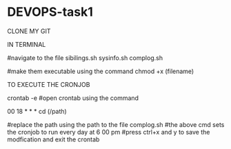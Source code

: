 # DEVOPS-task1

CLONE MY GIT


IN TERMINAL

#navigate to the file sibilings.sh sysinfo.sh complog.sh

#make them executable using the command chmod +x (filename)




TO EXECUTE THE CRONJOB

crontab -e          #open crontab using the command  


00 18 * * * cd (/path)



#replace the path using the path to the file complog.sh
#the above cmd sets the cronjob to run every day at 6 00 pm
#press ctrl+x and y to save the modfication and exit the crontab

